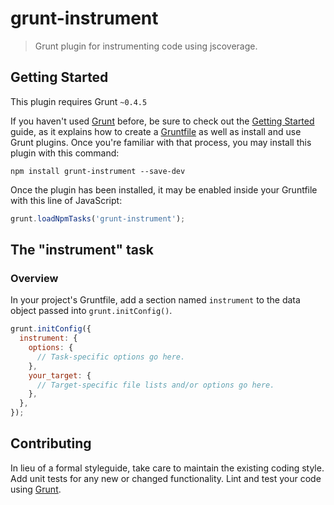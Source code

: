 # grunt-instrument

> Grunt plugin for instrumenting code using jscoverage.

## Getting Started
This plugin requires Grunt `~0.4.5`

If you haven't used [Grunt](http://gruntjs.com/) before, be sure to check out the [Getting Started](http://gruntjs.com/getting-started) guide, as it explains how to create a [Gruntfile](http://gruntjs.com/sample-gruntfile) as well as install and use Grunt plugins. Once you're familiar with that process, you may install this plugin with this command:

```shell
npm install grunt-instrument --save-dev
```

Once the plugin has been installed, it may be enabled inside your Gruntfile with this line of JavaScript:

```js
grunt.loadNpmTasks('grunt-instrument');
```

## The "instrument" task

### Overview
In your project's Gruntfile, add a section named `instrument` to the data object passed into `grunt.initConfig()`.

```js
grunt.initConfig({
  instrument: {
    options: {
      // Task-specific options go here.
    },
    your_target: {
      // Target-specific file lists and/or options go here.
    },
  },
});
```

## Contributing
In lieu of a formal styleguide, take care to maintain the existing coding style. Add unit tests for any new or changed functionality. Lint and test your code using [Grunt](http://gruntjs.com/).
